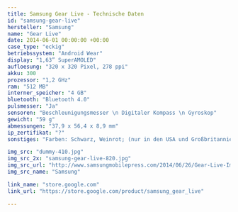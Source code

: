 ```yaml
---
title: Samsung Gear Live - Technische Daten
id: "samsung-gear-live"
hersteller: "Samsung"
name: "Gear Live"
date: 2014-06-01 00:00:00 +00:00
case_type: "eckig"
betriebssystem: "Android Wear"
display: "1,63” SuperAMOLED"
aufloesung: "320 x 320 Pixel, 278 ppi"
akku: 300
prozessor: "1,2 GHz"
ram: "512 MB"
interner_speicher: "4 GB"
bluetooth: "Bluetooth 4.0"
pulsmesser: "Ja"
sensoren: "Beschleunigungsmesser \n Digitaler Kompass \n Gyroskop"
gewicht: "59 g"
abmessungen: "37,9 x 56,4 x 8,9 mm"
ip_zertifikat: "?"
sonstiges: "Farben: Schwarz, Weinrot; (nur in den USA und Großbritannien erhältlich)"

img_src: "dummy-410.jpg"
img_src_2x: "samsung-gear-live-820.jpg"
img_src_url: "http://www.samsungmobilepress.com/2014/06/26/Gear-Live-Image"
img_src_name: "Samsung"

link_name: "store.google.com"
link_url: "https://store.google.com/product/samsung_gear_live"

---
```

